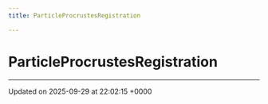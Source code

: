 ```yaml
---
title: ParticleProcrustesRegistration

---
```


# ParticleProcrustesRegistration





-------------------------------

Updated on 2025-09-29 at 22:02:15 +0000
